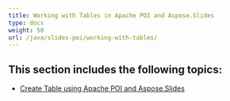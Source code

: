 ```yaml
---
title: Working with Tables in Apache POI and Aspose.Slides
type: docs
weight: 50
url: /java/slides-poi/working-with-tables/
---
```


## **This section includes the following topics:**
- [Create Table using Apache POI and Aspose.Slides](/slides/java/slides-poi/create-table-using/)
